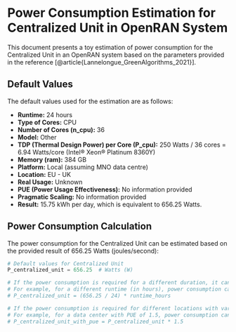 # Power Consumption Estimation for Centralized Unit in OpenRAN System

This document presents a toy estimation of power consumption for the Centralized Unit in an OpenRAN system based on the parameters provided in the reference [@article{Lannelongue_GreenAlgorithms_2021}].

## Default Values

The default values used for the estimation are as follows:

- **Runtime:** 24 hours
- **Type of Cores:** CPU
- **Number of Cores (n_cpu):** 36
- **Model:** Other
- **TDP (Thermal Design Power) per Core (P_cpu):** 250 Watts / 36 cores = 6.94 Watts/core (Intel® Xeon® Platinum 8360Y)
- **Memory (ram):** 384 GB
- **Platform:** Local (assuming MNO data centre)
- **Location:** EU - UK
- **Real Usage:** Unknown
- **PUE (Power Usage Effectiveness):** No information provided
- **Pragmatic Scaling:** No information provided
- **Result:** 15.75 kWh per day, which is equivalent to 656.25 Watts.

## Power Consumption Calculation

The power consumption for the Centralized Unit can be estimated based on the provided result of 656.25 Watts (joules/second):

```python
# Default values for Centralized Unit
P_centralized_unit = 656.25  # Watts (W)

# If the power consumption is required for a different duration, it can be scaled accordingly.
# For example, for a different runtime (in hours), power consumption can be estimated as follows:
# P_centralized_unit = (656.25 / 24) * runtime_hours

# If the power consumption is required for different locations with varying PUE, adjustments can be made.
# For example, for a data center with PUE of 1.5, power consumption can be estimated as follows:
# P_centralized_unit_with_pue = P_centralized_unit * 1.5

